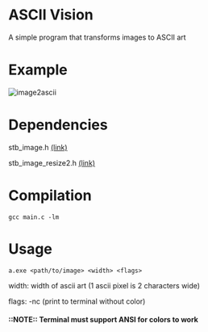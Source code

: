 # ASCII Vision
A simple program that transforms images to ASCII art

# Example
![image2ascii](https://github.com/user-attachments/assets/caf5f121-3ee0-45f4-9f0a-73eb2e283939)

# Dependencies
stb_image.h [(link)](https://github.com/nothings/stb/blob/master/stb_image.h)

stb_image_resize2.h [(link)](https://github.com/nothings/stb/blob/master/stb_image_resize2.h)

# Compilation
`gcc main.c -lm`

# Usage
`a.exe <path/to/image> <width> <flags>`

width: width of ascii art (1 ascii pixel is 2 characters wide)

flags: -nc (print to terminal without color)

#### ::NOTE:: Terminal must support ANSI for colors to work

